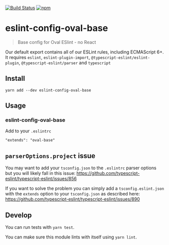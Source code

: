 [![Build Status](https://travis-ci.org/OvalMoney/javascript.svg?branch=master)](https://travis-ci.org/OvalMoney/javascript) [![npm](https://img.shields.io/npm/v/eslint-config-oval-base.svg?style=flat)](https://www.npmjs.com/package/eslint-config-oval-base)

# eslint-config-oval-base

> Base config for Oval ESlint - no React

Our default export contains all of our ESLint rules, including ECMAScript 6+. It requires `eslint`, `eslint-plugin-import`, `@typescript-eslint/eslint-plugin`, `@typescript-eslint/parser` and `typescript`

## Install

```
yarn add --dev eslint-config-oval-base
```

## Usage

### eslint-config-oval-base

Add to your `.eslintrc`
```
"extends": "oval-base"
```

## `parserOptions.project` issue

You may want to add your `tsconfig.json` to the `.eslintrc` parser options but you will likely fall in this issue: https://github.com/typescript-eslint/typescript-eslint/issues/856

If you want to solve the problem you can simply add a `tsconfig.eslint.json` with the `extends` option to your `tsconfig.json` as described here: https://github.com/typescript-eslint/typescript-eslint/issues/890


## Develop

You can run tests with `yarn test`.

You can make sure this module lints with itself using `yarn lint`.
